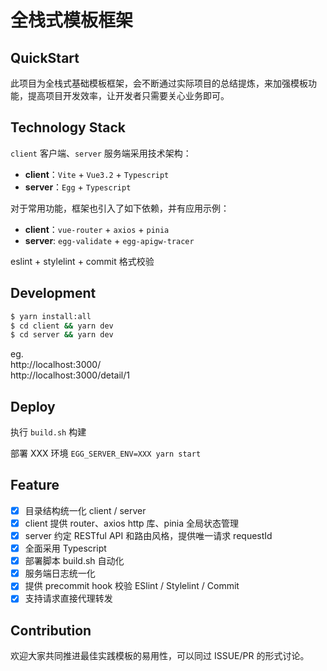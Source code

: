 # 全栈式模板框架

## QuickStart

此项目为全栈式基础模板框架，会不断通过实际项目的总结提炼，来加强模板功能，提高项目开发效率，让开发者只需要关心业务即可。

## Technology Stack

```client``` 客户端、```server``` 服务端采用技术架构：
- **client**：```Vite``` + ```Vue3.2``` + ```Typescript```
- **server**：```Egg``` + ```Typescript```

对于常用功能，框架也引入了如下依赖，并有应用示例：
- **client**：```vue-router``` + ```axios``` + ```pinia```
- **server**: ```egg-validate``` + ```egg-apigw-tracer```

eslint + stylelint + commit 格式校验

## Development

```bash
$ yarn install:all
$ cd client && yarn dev
$ cd server && yarn dev
```
eg.<br>
http://localhost:3000/<br>http://localhost:3000/detail/1

## Deploy

执行 ```build.sh``` 构建

部署 XXX 环境 ```EGG_SERVER_ENV=XXX yarn start```

## Feature
* [x] 目录结构统一化 client / server
* [x] client 提供 router、axios http 库、pinia 全局状态管理
* [x] server 约定 RESTful API 和路由风格，提供唯一请求 requestId
* [x] 全面采用 Typescript
* [x] 部署脚本 build.sh 自动化
* [x] 服务端日志统一化
* [x] 提供 precommit hook 校验 ESlint / Stylelint / Commit
* [x] 支持请求直接代理转发

## Contribution
欢迎大家共同推进最佳实践模板的易用性，可以同过 ISSUE/PR 的形式讨论。